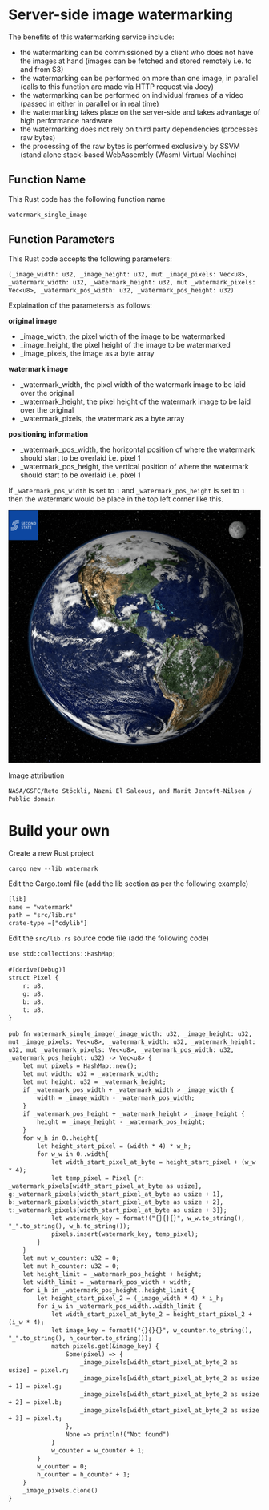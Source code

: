 # Server-side image watermarking

The benefits of this watermarking service include:

- the watermarking can be commissioned by a client who does not have the images at hand (images can be fetched and stored remotely i.e. to and from S3)
- the watermarking can be performed on more than one image, in parallel (calls to this function are made via HTTP request via Joey)
- the watermarking can be performed on individual frames of a video (passed in either in parallel or in real time)
- the watermarking takes place on the server-side and takes advantage of high performance hardware
- the watermarking does not rely on third party dependencies (processes raw bytes)
- the processing of the raw bytes is performed exclusively by SSVM (stand alone stack-based WebAssembly (Wasm) Virtual Machine)

## Function Name
This Rust code has the following function name
```
watermark_single_image
```

## Function Parameters
This Rust code accepts the following parameters:
```
(_image_width: u32, _image_height: u32, mut _image_pixels: Vec<u8>, _watermark_width: u32, _watermark_height: u32, mut _watermark_pixels: Vec<u8>, _watermark_pos_width: u32, _watermark_pos_height: u32)
```
Explaination of the parametersis as follows:

**original image**

- _image_width, the pixel width of the image to be watermarked
- _image_height, the pixel height of the image to be watermarked
- _image_pixels, the image as a byte array

**watermark image**

- _watermark_width, the pixel width of the watermark image to be laid over the original
- _watermark_height, the pixel height of the watermark image to be laid over the original
- _watermark_pixels, the watermark as a byte array

**positioning information**

- _watermark_pos_width, the horizontal position of where the watermark should start to be overlaid i.e. pixel 1
- _watermark_pos_height, the vertical position of where the watermark should start to be overlaid i.e. pixel 1


If `_watermark_pos_width` is set to `1` and `_watermark_pos_height` is set to `1` then the watermark would be place in the top left corner like this.


![](images/watermarked.png)

Image attribution 
```
NASA/GSFC/Reto Stöckli, Nazmi El Saleous, and Marit Jentoft-Nilsen / Public domain
```
# Build your own
Create a new Rust project
```
cargo new --lib watermark
```
Edit the Cargo.toml file (add the lib section as per the following example)
```
[lib]
name = "watermark"
path = "src/lib.rs"
crate-type =["cdylib"]
```
Edit the `src/lib.rs` source code file (add the following code)
```
use std::collections::HashMap;
  
#[derive(Debug)]
struct Pixel {
    r: u8,
    g: u8,
    b: u8,
    t: u8,
}

pub fn watermark_single_image(_image_width: u32, _image_height: u32, mut _image_pixels: Vec<u8>, _watermark_width: u32, _watermark_height: u32, mut _watermark_pixels: Vec<u8>, _watermark_pos_width: u32, _watermark_pos_height: u32) -> Vec<u8> {
    let mut pixels = HashMap::new();
    let mut width: u32 = _watermark_width;
    let mut height: u32 = _watermark_height;
    if _watermark_pos_width + _watermark_width > _image_width {
        width = _image_width - _watermark_pos_width;
    }
    if _watermark_pos_height + _watermark_height > _image_height {
        height = _image_height - _watermark_pos_height;
    }
    for w_h in 0..height{
        let height_start_pixel = (width * 4) * w_h;
        for w_w in 0..width{
            let width_start_pixel_at_byte = height_start_pixel + (w_w * 4);
            let temp_pixel = Pixel {r: _watermark_pixels[width_start_pixel_at_byte as usize], g:_watermark_pixels[width_start_pixel_at_byte as usize + 1], b:_watermark_pixels[width_start_pixel_at_byte as usize + 2], t:_watermark_pixels[width_start_pixel_at_byte as usize + 3]};
            let watermark_key = format!("{}{}{}", w_w.to_string(), "_".to_string(), w_h.to_string());
            pixels.insert(watermark_key, temp_pixel);
        }
    }
    let mut w_counter: u32 = 0;
    let mut h_counter: u32 = 0;
    let height_limit = _watermark_pos_height + height;
    let width_limit = _watermark_pos_width + width;
    for i_h in _watermark_pos_height..height_limit {
        let height_start_pixel_2 = (_image_width * 4) * i_h;
        for i_w in _watermark_pos_width..width_limit {
            let width_start_pixel_at_byte_2 = height_start_pixel_2 + (i_w * 4);
            let image_key = format!("{}{}{}", w_counter.to_string(), "_".to_string(), h_counter.to_string());
            match pixels.get(&image_key) {
                Some(pixel) => {
                    _image_pixels[width_start_pixel_at_byte_2 as usize] = pixel.r;
                    _image_pixels[width_start_pixel_at_byte_2 as usize + 1] = pixel.g;
                    _image_pixels[width_start_pixel_at_byte_2 as usize + 2] = pixel.b;
                    _image_pixels[width_start_pixel_at_byte_2 as usize + 3] = pixel.t;
                },
                None => println!("Not found")
            }
            w_counter = w_counter + 1;
        }
        w_counter = 0;
        h_counter = h_counter + 1;
    }
    _image_pixels.clone()
}
```
